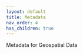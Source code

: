 ```yaml
---
layout: default
title: Metadata
nav_order: 4
has_children: true
---
```


Metadata for Geospatial Data
